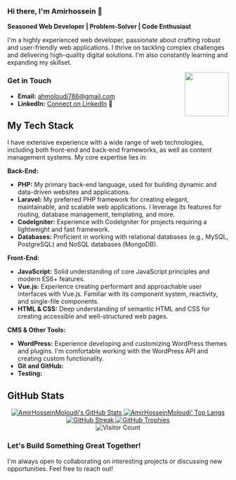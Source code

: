 ### Hi there, I'm Amirhossein 👋

**Seasoned Web Developer | Problem-Solver | Code Enthusiast**

I'm a highly experienced web developer, passionate about crafting robust and user-friendly web applications. I thrive on tackling complex challenges and delivering high-quality digital solutions.  I'm also constantly learning and expanding my skillset.

<img src="https://c.tenor.com/5SWZs0T-tuAAAAAC/thumbs-up-kid.gif" align="right" width="100" />

<!-- Contact Section - Improved -->
### Get in Touch

*   **Email:** [ahmoloudi786@gmail.com](mailto:ahmoloudi786@gmail.com)
*   **LinkedIn:** [Connect on LinkedIn](https://www.linkedin.com/in/platform-developer-947aa31ba/)  &#x1F517;

<!-- Tech Stack - More Detailed and Organized -->
## My Tech Stack

I have extensive experience with a wide range of web technologies, including both front-end and back-end frameworks, as well as content management systems. My core expertise lies in:

**Back-End:**

*   **PHP:**  My primary back-end language, used for building dynamic and data-driven websites and applications.
*   **Laravel:**  My preferred PHP framework for creating elegant, maintainable, and scalable web applications.  I leverage its features for routing, database management, templating, and more.
*   **CodeIgniter:**  Experience with CodeIgniter for projects requiring a lightweight and fast framework.
*   **Databases:** Proficient in working with relational databases (e.g., MySQL, PostgreSQL) and NoSQL databases (MongoDB).

**Front-End:**

*   **JavaScript:**  Solid understanding of core JavaScript principles and modern ES6+ features.
*   **Vue.js:**  Experience creating performant and approachable user interfaces with Vue.js. Familiar with its component system, reactivity, and single-file components.
*   **HTML & CSS:**  Deep understanding of semantic HTML and CSS for creating accessible and well-structured web pages.

**CMS & Other Tools:**

*   **WordPress:**  Experience developing and customizing WordPress themes and plugins.  I'm comfortable working with the WordPress API and creating custom functionality.
* **Git and GitHub:**
* **Testing:**

<!-- GitHub Stats - Keep This and ADD MORE -->
## GitHub Stats
<!-- ALL STATS IN ONE ROW -->
<p align="center">
  <!-- Your existing stats -->
  <a href="https://github.com/AmirHosseinMoloudi/AmirHosseinMoloudi">
    <img src="https://github-readme-stats.vercel.app/api?username=AmirHosseinMoloudi&show_icons=true&include_all_commits=true&theme=algolia&count_private=false&line_height=40" alt="AmirHosseinMoloudi's GitHub Stats" />
  </a>
  <a href="https://github.com/AmirHosseinMoloudi/AmirHosseinMoloudi">
    <img src="https://github-readme-stats.vercel.app/api/top-langs/?username=AmirHosseinMoloudi&langs_count=5&theme=algolia" alt="AmirHosseinMoloudi' Top Langs" />
  </a><br/>
  <!-- New stats -->
  <a href="https://git.io/streak-stats">
    <img src="https://github-readme-streak-stats.herokuapp.com/?user=AmirHosseinMoloudi&theme=algolia" alt="GitHub Streak" />
  </a>
  <a href="https://github.com/ryo-ma/github-profile-trophy">
    <img src="https://github-profile-trophy.vercel.app/?username=AmirHosseinMoloudi&theme=algolia&no-frame=false&no-bg=false&margin-w=4" alt="GitHub Trophies" />
  </a><br/>
    <img src="https://profile-counter.glitch.me/AmirHosseinMoloudi/count.svg" alt="Visitor Count" />
</p>

<!-- Call to Action (Optional) -->
### Let's Build Something Great Together!

I'm always open to collaborating on interesting projects or discussing new opportunities. Feel free to reach out!
